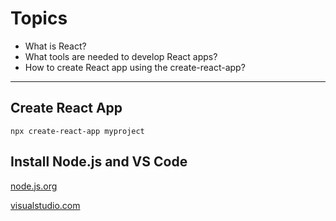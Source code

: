 # Topics

* What is React?
* What tools are needed to develop React apps?
* How to create React app using the create-react-app?
-------
## Create React App

<code>npx create-react-app myproject</code>

## Install Node.js and VS Code

[node.js.org](https://nodejs.org/en/)

[visualstudio.com](https://code.visualstudio.com)